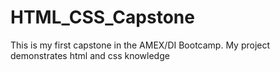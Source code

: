 # HTML_CSS_Capstone
This is my first capstone in the AMEX/DI Bootcamp. My project demonstrates html and css knowledge
